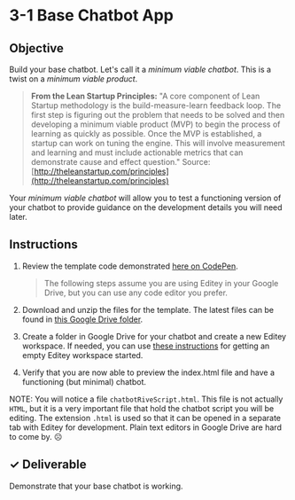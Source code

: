 # 3-1 Base Chatbot App

## Objective

Build your base chatbot. Let's call it a _minimum viable chatbot_. This is a twist on a _minimum viable product_.

> **From the Lean Startup Principles:** "A core component of Lean Startup methodology is the build-measure-learn feedback loop. The first step is figuring out the problem that needs to be solved and then developing a minimum viable product \(MVP\) to begin the process of learning as quickly as possible. Once the MVP is established, a startup can work on tuning the engine. This will involve measurement and learning and must include actionable metrics that can demonstrate cause and effect question." Source: [http://theleanstartup.com/principles](http://theleanstartup.com/principles)

Your _minimum viable chatbot_ will allow you to test a functioning version of your chatbot to provide guidance on the development details you will need later.

## Instructions

1. Review the template code demonstrated [here on CodePen](https://codepen.io/jlyst/project/editor/ZqdVNx). 

   > The following steps assume you are using Editey in your Google Drive, but you can use any code editor you prefer.

2. Download and unzip the files for the template. The latest files can be found in [this Google Drive folder](https://drive.google.com/drive/folders/0B78R6qBzYFtZZmdYX2I0aHFXZTA).
3. Create a folder in Google Drive for your chatbot and create a new Editey workspace. If needed, you can use [these instructions](https://docs.google.com/document/d/1eWraL0zTOZNGMtN_OL4FThP-lA0TzqHsF0KtQ53L_JQ/edit?usp=sharing) for getting an empty Editey workspace started.
4. Verify that you are now able to preview the index.html file and have a functioning \(but minimal\) chatbot. 

NOTE: You will notice a file `chatbotRiveScript.html`. This file is not actually `HTML`, but it is a very important file that hold the chatbot script you will be editing. The extension `.html` is used so that it can be opened in a separate tab with Editey for development. Plain text editors in Google Drive are hard to come by. ☹️

## ✓ Deliverable

Demonstrate that your base chatbot is working.

